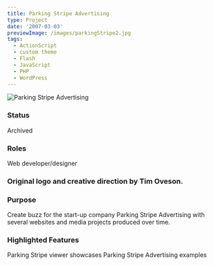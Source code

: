```yaml
---
title: Parking Stripe Advertising
type: Project
date: '2007-03-03'
previewImage: /images/parkingStripe2.jpg
tags:
  - ActionScript
  - custom theme
  - Flash
  - JavaScript
  - PHP
  - WordPress
---
```

![Parking Stripe Advertising](/images/parkingStripeAdvertisingTop.jpg)

### Status

Archived

### Roles

Web developer/designer

### Original logo and creative direction by Tim Oveson.

### Purpose

Create buzz for the start-up company Parking Stripe Advertising with several websites and media projects produced over time.

### Highlighted Features

Parking Stripe viewer showcases Parking Stripe Advertising examples
